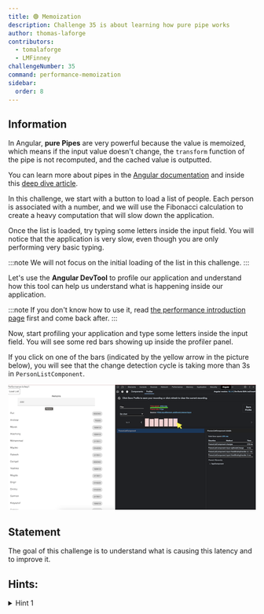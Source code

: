 ```yaml
---
title: 🟢 Memoization
description: Challenge 35 is about learning how pure pipe works
author: thomas-laforge
contributors:
  - tomalaforge
  - LMFinney
challengeNumber: 35
command: performance-memoization
sidebar:
  order: 8
---
```


## Information

In Angular, <b>pure Pipes</b> are very powerful because the value is memoized, which means if the input value doesn't change, the `transform` function of the pipe is not recomputed, and the cached value is outputted.

You can learn more about pipes in the [Angular documentation](https://angular.dev/guide/pipes) and inside this [deep dive article](https://medium.com/ngconf/deep-dive-into-angular-pipes-c040588cd15d).

In this challenge, we start with a button to load a list of people. Each person is associated with a number, and we will use the Fibonacci calculation to create a heavy computation that will slow down the application.

Once the list is loaded, try typing some letters inside the input field. You will notice that the application is very slow, even though you are only performing very basic typing.

:::note
We will not focus on the initial loading of the list in this challenge.
:::

Let's use the <b>Angular DevTool</b> to profile our application and understand how this tool can help us understand what is happening inside our application.

:::note
If you don't know how to use it, read [the performance introduction page](/challenges/performance/) first and come back after.
:::

Now, start profiling your application and type some letters inside the input field. You will see some red bars showing up inside the profiler panel.

If you click on one of the bars (indicated by the yellow arrow in the picture below), you will see that the change detection cycle is taking more than 3s in `PersonListComponent`.

![profiler record](../../../../assets/performance/35/memoize-profiler.png 'Profiler Record')

## Statement

The goal of this challenge is to understand what is causing this latency and to improve it.

## Hints:

<details>
  <summary>Hint 1</summary>

Use `Pipes` to memoize the Fibonacci computation.

</details>
